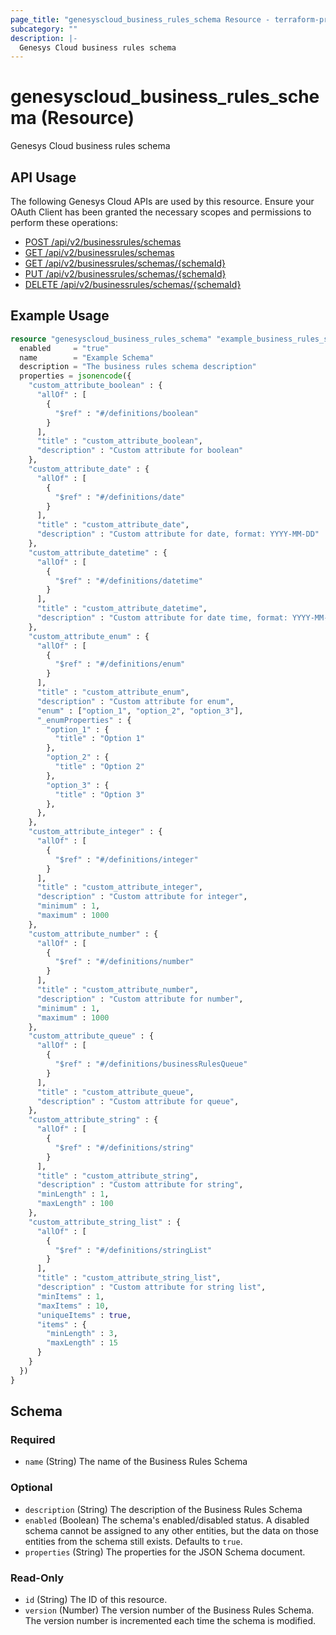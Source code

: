 ```yaml
---
page_title: "genesyscloud_business_rules_schema Resource - terraform-provider-genesyscloud"
subcategory: ""
description: |-
  Genesys Cloud business rules schema
---
```

# genesyscloud_business_rules_schema (Resource)

Genesys Cloud business rules schema

## API Usage
The following Genesys Cloud APIs are used by this resource. Ensure your OAuth Client has been granted the necessary scopes and permissions to perform these operations:

* [POST /api/v2/businessrules/schemas](https://developer.genesys.cloud/platform/preview-apis#post-api-v2-businessrules-schemas)
* [GET /api/v2/businessrules/schemas](https://developer.genesys.cloud/platform/preview-apis#get-api-v2-businessrules-schemas)
* [GET /api/v2/businessrules/schemas/{schemaId}](https://developer.genesys.cloud/platform/preview-apis#get-api-v2-businessrules-schemas--schemaId-)
* [PUT /api/v2/businessrules/schemas/{schemaId}](https://developer.genesys.cloud/platform/preview-apis#put-api-v2-businessrules-schemas--schemaId-)
* [DELETE /api/v2/businessrules/schemas/{schemaId}](https://developer.genesys.cloud/platform/preview-apis#get-api-v2-businessrules-schemas--schemaId-)


## Example Usage

```terraform
resource "genesyscloud_business_rules_schema" "example_business_rules_schema" {
  enabled     = "true"
  name        = "Example Schema"
  description = "The business rules schema description"
  properties = jsonencode({
    "custom_attribute_boolean" : {
      "allOf" : [
        {
          "$ref" : "#/definitions/boolean"
        }
      ],
      "title" : "custom_attribute_boolean",
      "description" : "Custom attribute for boolean"
    },
    "custom_attribute_date" : {
      "allOf" : [
        {
          "$ref" : "#/definitions/date"
        }
      ],
      "title" : "custom_attribute_date",
      "description" : "Custom attribute for date, format: YYYY-MM-DD"
    },
    "custom_attribute_datetime" : {
      "allOf" : [
        {
          "$ref" : "#/definitions/datetime"
        }
      ],
      "title" : "custom_attribute_datetime",
      "description" : "Custom attribute for date time, format: YYYY-MM-DDTHH:mm:ss.sssZ"
    },
    "custom_attribute_enum" : {
      "allOf" : [
        {
          "$ref" : "#/definitions/enum"
        }
      ],
      "title" : "custom_attribute_enum",
      "description" : "Custom attribute for enum",
      "enum" : ["option_1", "option_2", "option_3"],
      "_enumProperties" : {
        "option_1" : {
          "title" : "Option 1"
        },
        "option_2" : {
          "title" : "Option 2"
        },
        "option_3" : {
          "title" : "Option 3"
        },
      },
    },
    "custom_attribute_integer" : {
      "allOf" : [
        {
          "$ref" : "#/definitions/integer"
        }
      ],
      "title" : "custom_attribute_integer",
      "description" : "Custom attribute for integer",
      "minimum" : 1,
      "maximum" : 1000
    },
    "custom_attribute_number" : {
      "allOf" : [
        {
          "$ref" : "#/definitions/number"
        }
      ],
      "title" : "custom_attribute_number",
      "description" : "Custom attribute for number",
      "minimum" : 1,
      "maximum" : 1000
    },
    "custom_attribute_queue" : {
      "allOf" : [
        {
          "$ref" : "#/definitions/businessRulesQueue"
        }
      ],
      "title" : "custom_attribute_queue",
      "description" : "Custom attribute for queue",
    },
    "custom_attribute_string" : {
      "allOf" : [
        {
          "$ref" : "#/definitions/string"
        }
      ],
      "title" : "custom_attribute_string",
      "description" : "Custom attribute for string",
      "minLength" : 1,
      "maxLength" : 100
    },
    "custom_attribute_string_list" : {
      "allOf" : [
        {
          "$ref" : "#/definitions/stringList"
        }
      ],
      "title" : "custom_attribute_string_list",
      "description" : "Custom attribute for string list",
      "minItems" : 1,
      "maxItems" : 10,
      "uniqueItems" : true,
      "items" : {
        "minLength" : 3,
        "maxLength" : 15
      }
    }
  })
}
```

<!-- schema generated by tfplugindocs -->
## Schema

### Required

- `name` (String) The name of the Business Rules Schema

### Optional

- `description` (String) The description of the Business Rules Schema
- `enabled` (Boolean) The schema's enabled/disabled status. A disabled schema cannot be assigned to any other entities, but the data on those entities from the schema still exists. Defaults to `true`.
- `properties` (String) The properties for the JSON Schema document.

### Read-Only

- `id` (String) The ID of this resource.
- `version` (Number) The version number of the Business Rules Schema. The version number is incremented each time the schema is modified.

